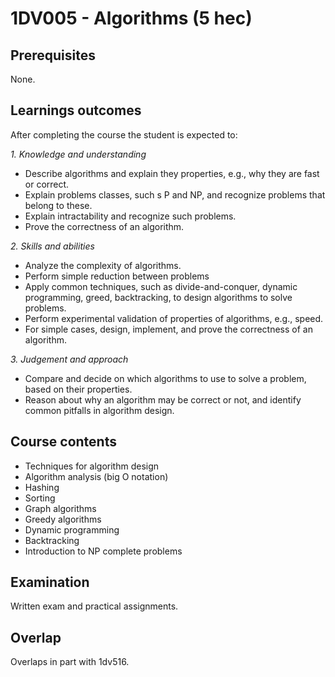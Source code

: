 # 1DV005 - Algorithms (5 hec)

## Prerequisites

None.

## Learnings outcomes

After completing the course the student is expected to:

*1. Knowledge and understanding*

- Describe algorithms and explain they properties, e.g., why they are fast or correct.
- Explain problems classes, such s P and NP, and recognize problems that belong to these. 
- Explain intractability and recognize such problems.
- Prove the correctness of an algorithm.

*2.	Skills and abilities*

- Analyze the complexity of algorithms.
- Perform simple reduction between problems
- Apply common techniques, such as divide-and-conquer, dynamic programming, greed, backtracking, to design algorithms to solve problems.
- Perform experimental validation of properties of algorithms, e.g., speed.
- For simple cases, design, implement, and prove the correctness of an algorithm.

*3.	Judgement and approach*

- Compare and decide on which algorithms to use to solve a problem, based on their properties.
- Reason about why an algorithm may be correct or not, and identify common pitfalls in algorithm design.

## Course contents

- Techniques for algorithm design
- Algorithm analysis (big O notation)
- Hashing
- Sorting
- Graph algorithms
- Greedy algorithms
- Dynamic programming
- Backtracking
- Introduction to NP­ complete problems

## Examination

Written exam and practical assignments.

## Overlap

Overlaps in part with 1dv516.